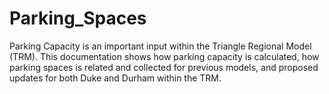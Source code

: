 # Parking_Spaces

Parking Capacity is an important input within the Triangle Regional Model (TRM). This documentation shows how parking capacity is calculated, how parking spaces is related and collected for previous models, and proposed updates for both Duke and Durham within the TRM. 